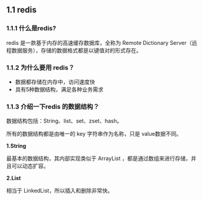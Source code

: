 ## 1.1 redis

### 1.1.1 什么是redis?

redis 是一款基于内存的高速缓存数据库，全称为 Remote Dictionary Server（远程数据服务），存储的数据格式都是以键值对的形式存在。

### 1.1.2 为什么要用 redis？

* 数据都存储在内存中，访问速度快
* 具有5种数据结构，满足各种业务需求

### 1.1.3 介绍一下redis 的数据结构？

数据结构包括：String、list、set、zset、hash。

所有的数据结构都是由唯一的 key 字符串作为名称，只是 value数据不同。

**1.String**

最基本的数据结构，其内部实现类似于 ArrayList ，都是通过数组来进行存储，并且可以动态扩容。

**2.List**

相当于 LinkedList，所以插入和删除非常快。

